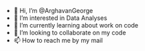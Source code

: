 - 👋 Hi, I’m @ArghavanGeorge
- 👀 I’m interested in Data Analyses
- 🌱 I’m currently learning about work on code
- 💞️ I’m looking to collaborate on my code  
- 📫 How to reach me by my mail                                                                                  
 
<!---
ArghavanGeorge/ArghavanGeorge is a ✨ special ✨ repository because its `README.md` (this file) appears on your GitHub profile.
You can click the Preview link to take a look at your changes.
--->
